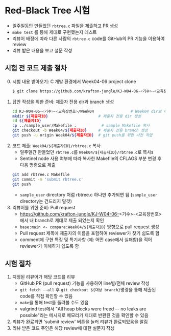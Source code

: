 # Red-Black Tree 시험

- 일주일동안 만들었던 `rbtree.c` 파일을 제출하고 PR 생성
- `make test` 를 통해 제대로 구현했는지 테스트
- 리뷰어 배정에 따라 다른 사람의 `rbtree.c` code를 GitHub의 PR 기능을 이용하여 review
- 리뷰 받은 내용을 보고 설문 작성

## 시험 전 코드 제출 절차

0. 시험 내용 받아오기: C 개발 환경에서 Week04-06 project clone
    ```sh
    $ git clone https://github.com/krafton-jungle/KJ-W04-06-<기수>-<교육장번호>.git
    ```
1. 답안 작성을 위한 준비: 제출자 전용 dir과 branch 생성
    ```sh
    cd KJ-W04-06-<기수>-<교육장번호>/Week04                # Week04 dir로 이동
    mkdir ${제출자ID}                      # 제출자 전용 dir 생성
    cd ${제출자ID}
    cp ../sample_user/Makefile .           # sample Makefile 복사
    git checkout -b Week04/${제출자ID}     # 제출자 전용 branch 생성
    git push -u origin Week04/${제출자ID}  # git push를 위한 사전 작업
    ```
2. 코드 제출: `Week04/${제출자ID}/rbtree.c` 복사
    - 일주일간 만들었던 `rbtree.c`를 `Week04/${제출자ID}/rbtree.c`로 복사s
    - Sentinel node 사용 여부에 따라 복사한 Makefile의 CFLAGS 부분 변경 후 다음 명령으로 제출
    ```sh
    git add rbtree.c Makefile
    git commit -m 'submit rbtree.c'
    git push
    ```
    - `sample_user` directory 처럼 rbtree.c 하나만 추가되면 됨 (`sample_user` directory는 건드리지 말것)
3. 리뷰어를 위한 준비: Pull request
    - https://github.com/krafton-jungle/KJ-W04-06-<기수>-<교육장번호> 에서 내 branch로 제대로 제출 되었는지 확인
    - `base:main <- compare:Week04/${제출자ID}` 방향으로 pull request 생성
    - Pull request 제목에 제출자의 이름을 포함하여 reviewer가 찾기 쉽도록 함
    - comment에 구현 특징 및 특기사항 (예: 어떤 case에서 실패함)을 적어
      reviewer가 이해하기 쉽도록 함

## 시험 절차
1. 지정된 리뷰어가 해당 코드를 리뷰
    - GitHub PR (pull request) 기능을 사용하여 line별/전체 review 작성
    - `git fetch --all` 후 `git checkout ${대상 branch}`명령을 통해 제출된 code를 직접 확인할 수 있음
    - `make`을 통해 test를 돌려볼 수도 있음
    - valgrind test에서 "All heap blocks were freed -- no leaks are possible"라는 메시지로
      메모리가 제대로 반환된 것을 확인할 수 있음
2. 리뷰가 완료되면 'submit review' 버튼을 눌러 리뷰가 완료되었음을 알림
3. 리뷰 받은 코드 주인은 해당 review에 대한 설문지 작성
